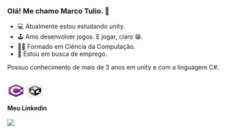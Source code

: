 ### Olá! Me chamo Marco Tulio. 👋

- 💻 Atualmente estou estudando unity.
- 🕹️ Amo desenvolver jogos. E jogar, claro 😁.
- 👨‍🎓 Formado em Ciência da Computação.
- 🤵 Estou em busca de emprego. 

Possuo conhecimento de mais de 3 anos em unity e com a linguagem C#.
<div style="display: inline_block"><br>
  <img align="center" alt="Rafa-Csharp" height="30" width="40" src="https://raw.githubusercontent.com/devicons/devicon/master/icons/csharp/csharp-original.svg">
  <img align="center" alt="Rafa-Csharp" height="30" width="40" src="https://github.com/tandpfun/skill-icons/blob/main/icons/Unity-Light.svg">
  <img align="right" height="150" style="border-radius:50px;"
</div>


<br>
<br>
<b>Meu Linkedin</b>
<br>
<br>

<div>
  <a href="https://www.linkedin.com/in/marco-tulio-viana-6b04a5140/" target="_blank"><img src="https://img.shields.io/badge/-LinkedIn-%230077B5?style=for-the-badge&logo=linkedin&logoColor=white" target="_blank"></a> 
  
</div>
<br><br>

